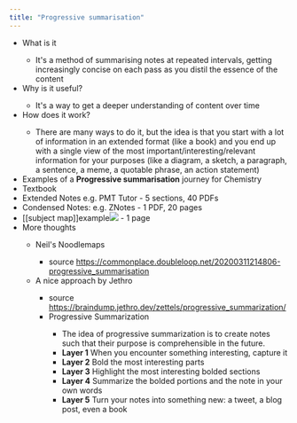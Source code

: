 ```yaml
---
title: "Progressive summarisation"
---
```


- What is it<span id='iqxLpeEBS'/>
    - It's a method of summarising notes at repeated intervals, getting increasingly concise on each pass as you distil the essence of the content<span id='FQGY0c1nW'/>
- Why is it useful?<span id='KLNlYfxbN'/>
    - It's a way to get a deeper understanding of content over time<span id='zNz6Eieb_'/>
- How does it work?<span id='aW0W2hRDr'/>
    - There are many ways to do it, but the idea is that you start with a lot of information in an extended format (like a book) and you end up with a single view of the most important/interesting/relevant information for your purposes (like a diagram, a sketch, a paragraph, a sentence, a meme, a quotable phrase, an action statement)<span id='TO9YjoWs4'/>
- Examples of a **Progressive summarisation** journey for Chemistry<span id='H3nZ41X0j'/>
- Textbook<span id='8SWUuObNs'/>
- Extended Notes e.g. PMT Tutor  - 5 sections, 40 PDFs<span id='NYohl1kif'/>
- Condensed Notes: e.g. ZNotes - 1 PDF, 20 pages<span id='ZJFdkeZXB'/>
- [[subject map]]example![](https://firebasestorage.googleapis.com/v0/b/firescript-577a2.appspot.com/o/imgs%2Fapp%2FLearn2020zettelkasten%2FcG0PWyqObQ.jpeg?alt=media&token=4e06a586-5d51-463c-82c6-dae12e4e6c52)<span id='Am8JkHPsS'/> - 1 page<span id='aT9I-hYet'/>
- More thoughts<span id='0nSm7vnc0'/>
    - Neil's Noodlemaps<span id='akrcBqx83'/>
        - source https://commonplace.doubleloop.net/20200311214806-progressive_summarisation<span id='C4_v4K2SS'/>
    - A nice approach by Jethro<span id='uNmCVjTSv'/>
        - source https://braindump.jethro.dev/zettels/progressive_summarization/<span id='U42xOtvx_'/>
        - Progressive Summarization<span id='POUiMboL3'/>
            - The idea of progressive summarization is to create notes such that their purpose is comprehensible in the future.<span id='uovb_d4eQ'/>
            - **Layer 1** When you encounter something interesting, capture it<span id='gvNSj4hBa'/>
            - **Layer 2** Bold the most interesting parts<span id='SKE429Xua'/>
            - **Layer 3** Highlight the most interesting bolded sections<span id='pXUWDeIgR'/>
            - **Layer 4** Summarize the bolded portions and the note in your own words<span id='PQmRohGrB'/>
            - **Layer 5** Turn your notes into something new: a tweet, a blog post, even a book<span id='3kAy-W48n'/>
